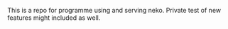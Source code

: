 This is a repo for programme using and serving neko. Private test of new features might included as well. 

